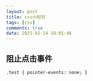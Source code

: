 ```yaml
---
layout: post
title: css小知识
tags: [css]
comments: true
date: 2021-02-14 18:01:46
---
```


## 阻止点击事件
```
.test { pointer-events: none; }
```
